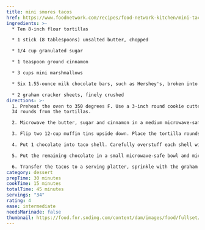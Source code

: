 ```yaml
---
title: mini smores tacos
href: https://www.foodnetwork.com/recipes/food-network-kitchen/mini-taco-smores-5248825
ingredients: >-
  * Ten 8-inch flour tortillas

  * 1 stick (8 tablespoons) unsalted butter, chopped

  * 1/4 cup granulated sugar

  * 1 teaspoon ground cinnamon

  * 3 cups mini marshmallows

  * Six 1.55-ounce milk chocolate bars, such as Hershey's, broken into rectangles

  * 2 graham cracker sheets, finely crushed
directions: >-
  1. Preheat the oven to 350 degrees F. Use a 3-inch round cookie cutter to cut
  34 rounds from the tortillas.

  2. Microwave the butter, sugar and cinnamon in a medium microwave-safe bowl in 30-second intervals, stirring in between each, until the butter is melted. Brush both sides of the tortilla rounds with the butter mixture. 

  3. Flip two 12-cup muffin tins upside down. Place the tortilla rounds in between the muffin cups in both directions, folding them to create mini taco shells (you should get 17 per muffin tin). Bake until the shells are crisp and just beginning to turn light golden brown, 11 to 13 minutes. 

  4. Put 1 chocolate into taco shell. Carefully overstuff each shell with mini marshmallows while they are still warm and in the muffin tins. Using a kitchen blowtorch, toast the marshmallows until golden brown all over.  

  5. Put the remaining chocolate in a small microwave-safe bowl and microwave in 30-second intervals, stirring in between each, until melted, about 1 minute. 

  6. Transfer the tacos to a serving platter, sprinkle with the graham cracker crumbs and serve warm alongside the melted chocolate for dipping.
category: dessert
prepTime: 30 minutes
cookTime: 15 minutes
totalTime: 45 minutes
servings: "34"
rating: 4
ease: intermediate
needsMarinade: false
thumbnail: https://food.fnr.sndimg.com/content/dam/images/food/fullset/2018/4/2/0/FNK_MINI-TACO-SMORES-H_s4x3.jpg.rend.hgtvcom.826.620.suffix/1522679937498.jpeg
---
```

